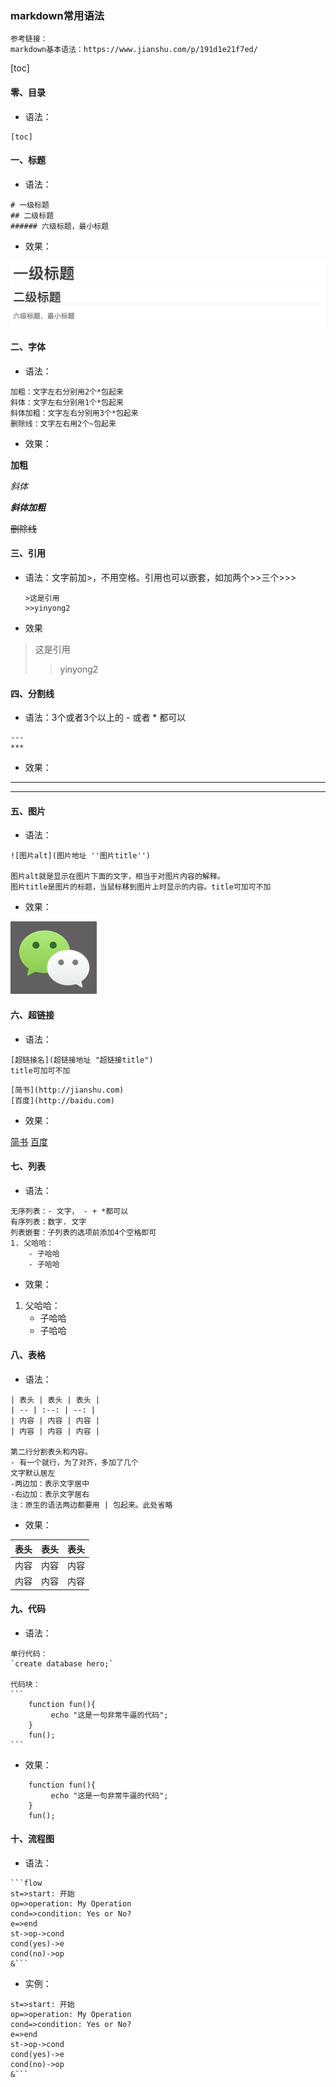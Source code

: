 ### markdown常用语法

```
参考链接：
markdown基本语法：https://www.jianshu.com/p/191d1e21f7ed/
```



[toc]

#### 零、目录

- 语法：

```
[toc]
```



#### 一、标题

- 语法：

```
# 一级标题
## 二级标题
###### 六级标题，最小标题
```

- 效果：

![](https://github.com/jessie33/Web/raw/master/IMG/markdown标题效果.png)


#### 二、字体

- 语法：

```
加粗：文字左右分别用2个*包起来
斜体：文字左右分别用1个*包起来
斜体加粗：文字左右分别用3个*包起来
删除线：文字左右用2个~包起来
```

- 效果：

**加粗**

*斜体*

***斜体加粗***

~~删除线~~



#### 三、引用

- 语法：文字前加>，不用空格。引用也可以嵌套，如加两个>>三个>>>

  ```
  >这是引用
  >>yinyong2
  ```

- 效果

>这是引用
>
>>yinyong2



#### 四、分割线

- 语法：3个或者3个以上的 - 或者 * 都可以

```
---
***
```

- 效果：

---
***



#### 五、图片

- 语法：

```
![图片alt](图片地址 ''图片title'')

图片alt就是显示在图片下面的文字，相当于对图片内容的解释。
图片title是图片的标题，当鼠标移到图片上时显示的内容。title可加可不加
```

- 效果：

![wēixin](https://github.com/jessie33/Web/raw/master/IMG/logo_weixin.png)



#### 六、超链接

- 语法：

```
[超链接名](超链接地址 "超链接title")
title可加可不加
```

```
[简书](http://jianshu.com)
[百度](http://baidu.com)
```

- 效果：

[简书](http://jianshu.com)
[百度](http://baidu.com)



#### 七、列表

- 语法：

```
无序列表：- 文字， - + *都可以
有序列表：数字. 文字
列表嵌套：子列表的选项前添加4个空格即可
1. 父哈哈：
    - 子哈哈
    - 子哈哈
```

- 效果：

1. 父哈哈：
    - 子哈哈
    - 子哈哈



#### 八、表格

- 语法：

```
| 表头 | 表头 | 表头 |
| -- | :--: | --: |
| 内容 | 内容 | 内容 |
| 内容 | 内容 | 内容 |

第二行分割表头和内容。
- 有一个就行，为了对齐，多加了几个
文字默认居左
-两边加：表示文字居中
-右边加：表示文字居右
注：原生的语法两边都要用 | 包起来。此处省略
```

- 效果：

| 表头 | 表头 | 表头 |
| ---- | :--: | ---: |
| 内容 | 内容 | 内容 |
| 内容 | 内容 | 内容 |



#### 九、代码

- 语法：

```
单行代码：
`create database hero;`

代码块：
​```
    function fun(){
         echo "这是一句非常牛逼的代码";
    }
    fun();
​```
```

- 效果：

```
    function fun(){
         echo "这是一句非常牛逼的代码";
    }
    fun();
```



#### 十、流程图

- 语法：

```
​```flow
st=>start: 开始
op=>operation: My Operation
cond=>condition: Yes or No?
e=>end
st->op->cond
cond(yes)->e
cond(no)->op
&```
```

- 实例：

```flow
st=>start: 开始
op=>operation: My Operation
cond=>condition: Yes or No?
e=>end
st->op->cond
cond(yes)->e
cond(no)->op
&```
```



